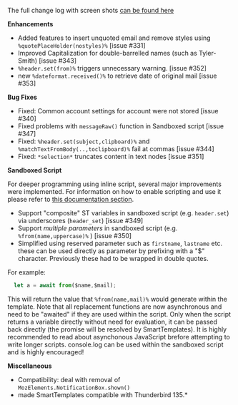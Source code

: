 The full change log with screen shots [can be found here](https://smarttemplates.quickfolders.org/version.html#4.10) 

**Enhancements**

*   Added features to insert unquoted email and remove styles using `%quotePlaceHolder(nostyles)%` [issue #331]
*   Improved Capitalization for double-barrelled names (such as Tyler-Smith) [issue #343]
*   `%header.set(from)%` triggers unnecessary warning. [issue #352]
*   new `%dateformat.received()%` to retrieve date of original mail [issue #353]


**Bug Fixes** 

*   Fixed: Common account settings for account were not stored [issue #340]
*   Fixed problems with `messageRaw()` function in Sandboxed script [issue #347]
*   Fixed: `%header.set(subject,clipboard)%` and `%matchTextFromBody(..,toclipboard)%` fail at commas [issue #344]
*   Fixed: `*selection*` truncates content in text nodes [issue #351]


**Sandboxed Script** 

For deeper programming using inline script, several major improvements were implemented. For information on how to enable scripting and use it please refer to <a href="https://smarttemplates.quickfolders.org/premium.html#javascript">this documentation section</a>.

*   Support "composite" ST variables in sandboxed script (e.g. `header.set`) via underscores (`header_set`) [issue #349]
*   Support *multiple parameters* in sandboxed script (e.g. `%from(name,uppercase)%` )  [issue #350]
*   Simplified using reserved parameter such as `firstname`, `lastname` etc. these can be used directly as parameter by prefixing with a "$" character. Previously these had to be wrapped in double quotes. 

For example: 
```js
  let a = await from($name,$mail);
```

This will return the value that `%from(name,mail)%` would generate within the template. Note that all replacement functions are now asynchronous and need to be "awaited" if they are used within the script. Only when the script returns a variable directly without need for evaluation, it can be passed back directly (the promise will be resolved by SmartTemplates). It is highly recommended to read about asynchonous JavaScript brefore attempting to write longer scripts. console.log can be used within the sandboxed script and is highly encouraged!


**Miscellaneous**

*   Compatibility: deal with removal of `MozElements.NotificationBox.shown()`
*   made SmartTemplates compatible with Thunderbird 135.*


